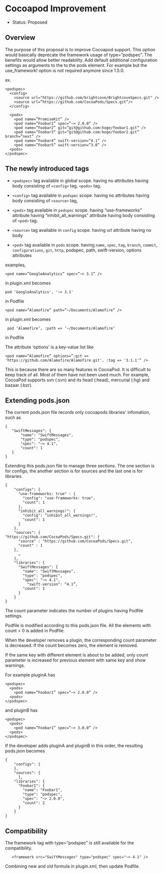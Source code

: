 # Cocoapod Improvement
- Status: Proposed

## Overview

The purpose of this proposal is to improve Cocoapod support.
This option would basically deprecate the framework usage of type=”podspec”.
The benefits would allow better readability. Add default additional configuration settings as arguments to the to the pods element. For example <pods use-frameworks=true> but the use_framework! option is not required anymore since 1.5.0.

ex.
```
<podspec>
  <config>
    <source url="https://github.com/brightcove/BrightcoveSpecs.git" />
    <source url=”https://github.com/CocoaPods/Specs.git”/>
  </config>

  <pods>
    <pod name=”PromiseKit” />
    <pod name=”Foobar1” spec=”~> 2.0.0” />
    <pod name=”Foobar2” git=”git@github.com:hoge/foobar1.git” />
    <pod name=”Foobar3” git=”git@github.com:hoge/foobar2.git” branch=”next” />
    <pod name=”Foobar4” swift-version=”4.1” />
    <pod name=”Foobar5” swift-version=”3.0” />
  <pods>
</podspec>
```

## The newly introduced tags

- `<podspec>` tag
  available in global scope.
  having no attributes
  having body consisting of `<config>` tag, `<pods>` tag.

- `<config>` tag
  available in `podspec` scope.
  having no attributes
  having body consisting of `<source>` tag,

- `<pods>` tag
  available in `podspec` scope.
  having “use-frameworks” attribute
  having “inhibit_all_warnings” attribute
  having body consisting of `<pod>` tag.


- `<source>` tag
   available in `config` scope.
   having  url attribute
   having no body

- `<pod>` tag
   available in `pods` scope.
   having `name`, `spec`, `tag`, `branch`, `commit`, `configurations`, `git`, `http`, podspec, path, swift-version, options  attributes

examples,

```
<pod name=”GoogleAnalytics” spec=”~> 3.1” />
```
in plugin.xml
becomes
```
pod 'GoogleAnalytics', '~> 3.1'
```
in Podfile

```
<pod name=”Alamofire” path=”~/Documents/Alamofire” />
```
in plugin.xml
becomes
```
 pod ‘Alamofire’, :path => ‘~/Documents/Alamofire’
```
in Podfile

The attribute ‘options’ is a key-value list like

```
<pod name=”Alamofire” options=”:git => 'https://github.com/Alamofire/Alamofire.git', :tag => '3.1.1'” />
```

This is because there are so many features in CocoaPod. It is difficult to keep track of all.  Most of them have not been used much.
For example, CocoaPod supports svn (:svn) and its head (:head), mercurial (:hg) and  bazaar (:bzr).



## Extending pods.json

The current pods.json file records only cocoapods libraries' infomation, such as

```
{
   "SwiftMessages": {
       "name": "SwiftMessages",
       "type": "podspec",
       "spec": "~> 4.1",
       "count": 1
   }
}
```

Extending this pods.json file to manage three sections. The one section is for configs, the another section is for sources and the last one is for libraries.

```
{
    "configs": { 
      "use-frameworks: true" : {
        "config": "use-frameworks: true",
        "count": 1
      }, 
      "inhibit_all_warnings!": {
        "config": "inhibit_all_warnings!",
        "count": 1
      } 
    },
    "sources": {
"https://github.com/CocoaPods/Specs.git": {
	  "source" : "https://github.com/CocoaPods/Specs.git",
	  "count" : 1
	},
      …
    },
    "libraries": {
      "SwiftMessages": {
        "name": "SwiftMessages",
        "type": "podspec",
        "spec": "~> 4.1",
	      "swift-version": “4.1”,
        "count": 1
      }
    }
}
```

The count parameter indicates the number of plugins having Podfile settings.

Podfile is modified according to this pods.json file. All the elements with count > 0 is added in Podfile.  

When the developer removes a plugin, the corresponding count parameter is decreased. If the count becomes zero, the element is removed.

If the same key with different element is about to be added, only count parameter is increased for previous element with same key and show warnings.

For example pluginA has

```
<podspec>
  <pods>
    <pod name=”Foobar1” spec=”~> 2.0.0” />
  <pods>
</podspec>
```

and pluginB has

```
<podspec>
  <pods>
    <pod name=”Foobar1” spec=”~> 3.0.0” />
  <pods>
</podspec>
```

If the developer adds pluginA and pluginB in this order, the resulting pods.json becomes

```
{
    "configs": { 
    },
    "sources": {
	  },
    "libraries": {
      "Foobar1": {
        "name": "Foobar1",
        "type": "podspec",
        "spec": "~> 2.0.0",
        "count": 2
      }
    }
}
```


## Compatibility

The framework tag with type=”podspec” is still available for the compatibility.

```
   <framework src="SwiftMessages" type="podspec" spec="~> 4.1" />
```

Combining new and old formula in plugin.xml, then update Podfile.
